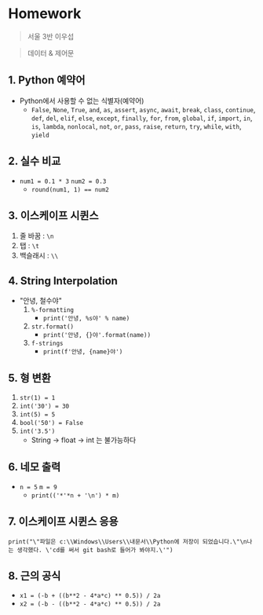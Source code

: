# Homework

>서울 3반 이우섭

> 데이터 & 제어문



## 1. Python 예약어

- Python에서 사용할 수 없는 식별자(예약어)
  - `False`, `None`, `True`, `and`, `as`, `assert`, `async`, `await`, `break`, `class`, `continue`, `def`, `del`, `elif`, `else`, `except`, `finally`, `for`, `from`, `global`, `if`, `import`, `in`, `is`, `lambda`, `nonlocal`, `not`, `or`, `pass`, `raise`, `return`, `try`, `while`, `with`, `yield`



## 2. 실수 비교

- `num1 = 0.1 * 3`
  `num2 = 0.3`
  - `round(num1, 1) == num2`



## 3. 이스케이프 시퀸스

1. 줄 바꿈 : `\n`
2. 탭 : `\t`
3. 백슬래시 : `\\`



## 4. String Interpolation

- "안녕, 철수야"
  1. `%-formatting`
     - `print('안녕, %s야' % name)`
  2. `str.format()`
     - `print('안녕, {}야'.format(name))`
  3. `f-strings`
     - `print(f'안녕, {name}야')`



## 5. 형 변환

1. `str(1) = 1`
2. `int('30') = 30`
3. `int(5) = 5`
4. `bool('50') = False`
5. `int('3.5')`
   - String -> float -> int 는 불가능하다



## 6. 네모 출력

- `n = 5`
  `m = 9`
  - `print(('*'*n + '\n') * m)`



## 7. 이스케이프 시퀸스 응용

```
print("\"파일은 c:\\Windows\\Users\\내문서\\Python에 저장이 되었습니다.\"\n나는 생각했다. \'cd를 써서 git bash로 들어가 봐야지.\'")
```



## 8. 근의 공식

- `x1 = (-b + ((b**2 - 4*a*c) ** 0.5)) / 2a`
- `x2 = (-b - ((b**2 - 4*a*c) ** 0.5)) / 2a`

